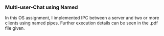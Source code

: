 ### Multi-user-Chat using Named
In this OS assignment, I implemented IPC between a server and two or more clients using named pipes. Further execution details can be seen in the .pdf file given.   
